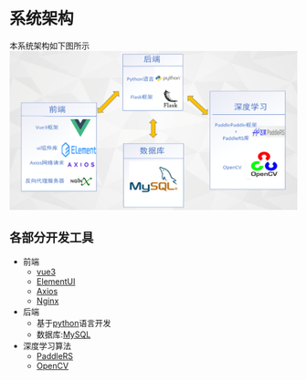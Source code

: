 # 系统架构
本系统架构如下图所示
![](../images/system.png)
## 各部分开发工具
- 前端
  - [vue3](https://v3.vuejs.org/)
  - [ElementUI](https://element-plus.org/zh-CN/#/zh-CN)
  - [Axios](https://axios-http.com/zh/)
  - [Nginx](http://nginx.org/)
- 后端
  - 基于[python](https://www.python.org/)语言开发
  - 数据库:[MySQL](https://www.mysql.com/)
- 深度学习算法
  - [PaddleRS](https://github.com/PaddleCV-SIG/PaddleRS)
  - [OpenCV](https://opencv.org/)
